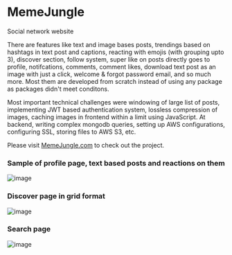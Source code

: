# MemeJungle
Social network website

There are features like text and image bases posts, trendings based on hashtags in text post and captions, reacting with emojis (with grouping upto 3), discover section, follow system, super like on posts directly goes to profile, notifcations, comments, comment likes, download text post as an image with just a click, welcome & forgot password email, and so much more. Most them are developed from scratch instead of using any package as packages didn't meet conditons.

Most important technical challenges were windowing of large list of posts, implementing JWT based authentication system, lossless compression of images, caching images in frontend within a limit using JavaScript. At backend, writing complex mongodb queries, setting up AWS configurations, configuring SSL, storing files to AWS S3, etc.

Please visit [MemeJungle.com](https://memejungle.com) to check out the project.

### Sample of profile page, text based posts and reactions on them 
![image](https://user-images.githubusercontent.com/42602123/144884910-64b45810-972b-413e-baa8-ab06e6971e4a.png)

### Discover page in grid format
![image](https://user-images.githubusercontent.com/42602123/144885217-485d6d64-6f15-4cb2-af7b-9e36df40420e.png)

### Search page
![image](https://user-images.githubusercontent.com/42602123/144885387-c3e30b6a-8a7c-43a3-877e-491113ca8051.png)

